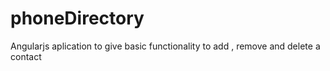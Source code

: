 # phoneDirectory
Angularjs aplication to give basic functionality to add , remove and delete a contact

